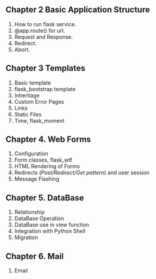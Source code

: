 ##  Chapter 2 Basic Application Structure
1. How to run flask service.
2. @app.route() for url.
3. Request and Response.
4. Redirect.
5. Abort.

## Chapter 3 Templates
1. Basic template
2. flask_bootstrap template
3. Inheritage
4. Custom Error Pages
5. Links
6. Static Files
7. Time, flask_moment

## Chapter 4. Web Forms
1. Configuration
2. Form classes, flask_wtf
3. HTML Rendering of Forms
4. Redirects (*Post/Redirect/Get pattern*) and user session
5. Message Flashing

## Chapter 5. DataBase
1. Relationship
2. DataBase Operation
3. DataBase use in view function
4. Integration with Python Shell
5. Migration

## Chapter 6. Mail
1. Email